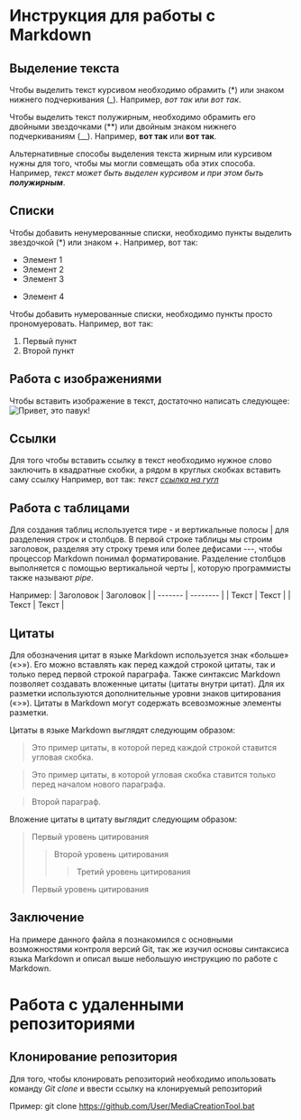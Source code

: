 # Инструкция для работы с Markdown 

## Выделение текста

Чтобы выделить текст курсивом необходимо обрамить (*) или знаком нижнего подчеркивания (_). Например, *вот так* или _вот так_. 

Чтобы выделить текст полужирным, необходимо обрамить его двойными звездочками (**) или двойным знаком нижнего подчеркиваниям (__).
Например, **вот так** или __вот так__.

Альтернативные способы выделения текста жирным или курсивом нужны для того, чтобы мы могли совмещать оба этих способа. Например, _текст может быть выделен курсивом и при этом быть **полужирным**_.

## Списки 
Чтобы добавить ненумерованные списки, необходимо пункты выделить звездочкой (*) или знаком +.
Например, вот так:
* Элемент 1
* Элемент 2
* Элемент 3
+ Элемент 4

Чтобы добавить нумерованные списки, необходимо пункты просто прономуеровать.
Например, вот так:
1. Первый пункт 
2. Второй пункт  

## Работа с изображениями

Чтобы вставить изображение в текст, достаточно написать следующее:
![Привет, это павук!](Pavuk.jpg)

## Ссылки
Для того чтобы вставить ссылку в текст необходимо нужное слово заключить в квадратные скобки, а рядом в круглых скобках вставить саму ссылку
Например, вот так:
*текст [ссылка на гугл](https://google.com)* 


## Работа с таблицами
Для создания таблиц используется тире - и вертикальные полосы | для разделения строк и столбцов.
В первой строке таблицы мы строим заголовок, разделяя эту строку тремя или более дефисами ---, чтобы процессор Markdown понимал форматирование.
Разделение столбцов выполняется с помощью вертикальной черты |, которую программисты также называют *pipe*.

Например:
| Заголовок  | Заголовок   |
| ------- | -------- |
| Текст   | Текст    |
| Текст   | Текст    |


## Цитаты

Для обозначения цитат в языке Markdown используется знак «больше» («>»). Его можно вставлять как перед каждой строкой цитаты, так и только перед первой строкой параграфа. Также синтаксис Markdown позволяет создавать вложенные цитаты (цитаты внутри цитат). Для их разметки используются дополнительные уровни знаков цитирования («>»). Цитаты в Markdown могут содержать всевозможные элементы разметки.

 Цитаты в языке Markdown выглядят следующим образом:
 >Это пример цитаты,
>в которой перед каждой строкой
>ставится угловая скобка.

>Это пример цитаты,
в которой угловая скобка
ставится только перед началом нового параграфа.

>Второй параграф.

Вложение цитаты в цитату выглядит следующим образом:

> Первый уровень цитирования
>> Второй уровень цитирования
>>> Третий уровень цитирования
>
>Первый уровень цитирования

## Заключение

На примере данного файла я познакомился с основными возможностями контроля версий Git, так же изучил основы синтаксиса языка Markdown и описал выше небольшую инструкцию по работе с Markdown. 


# Работа с удаленными репозиториями  

## Клонирование репозитория

Для того, чтобы клонировать репозиторий необходимо ипользовать команду *Git clone* и ввести ссылку на клонируемый репозиторий

Пример:
git clone https://github.com/User/MediaCreationTool.bat

